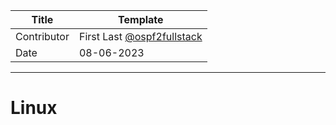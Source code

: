 Title | Template
--- | ---
Contributor | First Last [@ospf2fullstack](https://github.com/ospf2fullstack/)
Date | 08-06-2023

---
# Linux
